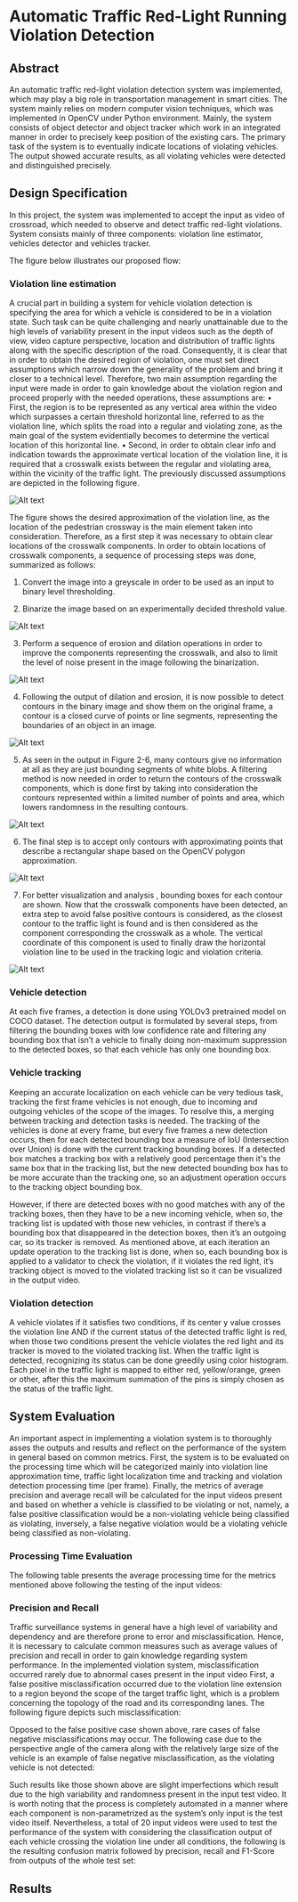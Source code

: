 # Automatic Traffic Red-Light Running Violation Detection
## Abstract
An automatic traffic red-light violation detection system was implemented, which may play a big role in transportation management in smart cities. The system mainly relies on modern computer vision techniques, which was implemented in OpenCV under Python environment. Mainly, the system consists of object detector and object tracker which work in an integrated manner in order to precisely keep position of the existing cars. The primary task of the system is to eventually indicate locations of violating vehicles. The output showed accurate results, as all violating vehicles were detected and distinguished precisely.

## Design Specification
In this project, the system was implemented to accept the input as video of crossroad, which needed to observe and detect traffic red-light violations. System consists mainly of three components: violation line estimator, vehicles detector and vehicles tracker.

The figure below illustrates our proposed flow:

### Violation line estimation
A crucial part in building a system for vehicle violation detection is specifying the area for which a vehicle is considered to be in a violation state. Such task can be quite challenging and nearly unattainable due to the high levels of variability present in the input videos such as the depth of view, video capture perspective, location and distribution of traffic lights along with the specific description of the road. Consequently, it is clear that in order to obtain the desired region of violation, one must set direct assumptions which narrow down the generality of the problem and bring it closer to a technical level. Therefore, two main assumption regarding the input were made in order to gain knowledge about the violation region and proceed properly with the needed operations, these assumptions are: 
  • First, the region is to be represented as any vertical area within the video which surpasses a certain threshold horizontal line, referred to as the violation line, which splits the road into a regular and violating zone, as the main goal of the system evidentially becomes to determine the vertical location of this horizontal line. 
  • Second, in order to obtain clear info and indication towards the approximate vertical location of the violation line, it is required that a crosswalk exists between the regular and violating area, within the vicinity of the traffic light. The previously discussed assumptions are depicted in the following figure.

![Alt text](/lineDetection1.PNG?raw=true "Violation line approximation")

The figure shows the desired approximation of the violation line, as the location of the pedestrian crossway is the main element taken into consideration. Therefore, as a first step it was necessary to obtain clear locations of the crosswalk components. In order to obtain locations of crosswalk components, a sequence of processing steps was done, summarized as follows: 
  1. Convert the image into a greyscale in order to be used as an input to binary level thresholding. 

  2. Binarize the image based on an experimentally decided threshold value.

![Alt text](/lineDetection2.PNG?raw=true "Image thresholding")

  3. Perform a sequence of erosion and dilation operations in order to improve the components representing the crosswalk,      and also to limit the level of noise present in the image following the binarization.

![Alt text](/lineDetection3.PNG?raw=true "Dilation output")

  4. Following the output of dilation and erosion, it is now possible to detect contours in the binary image and show them      on the original frame, a contour is a closed curve of points or line segments, representing the boundaries of an object      in an image.

![Alt text](/lineDetection4.PNG?raw=true "Erosion output")

  5. As seen in the output in Figure 2-6, many contours give no information at all as they are just bounding segments of        white blobs. A filtering method is now needed in order to return the contours of the crosswalk components, which is done    first by taking into consideration the contours represented within a limited number of points and area, which lowers        randomness in the resulting contours.

![Alt text](/lineDetection5.PNG?raw=true "Finding contours")

  6. The final step is to accept only contours with approximating points that describe a rectangular shape based on the        OpenCV polygon approximation.

![Alt text](/lineDetection6.PNG?raw=true "Contours filtering")

  7. For better visualization and analysis , bounding boxes for each contour are shown.
  Now that the crosswalk components have been detected, an extra step to avoid false positive contours is considered, as the   closest contour to the traffic light is found and is then considered as the component corresponding the crosswalk as a       whole. The vertical coordinate of this component is used to finally draw the horizontal violation line to be used in the     tracking logic and violation criteria.

![Alt text](/lineDetection7.PNG?raw=true "Rectangular contours filtering")
  

### Vehicle detection
At each five frames, a detection is done using YOLOv3 pretrained model on COCO dataset. The detection output is formulated by several steps, from filtering the bounding boxes with low confidence rate and filtering any bounding box that isn’t a vehicle to finally doing non-maximum suppression to the detected boxes, so that each vehicle has only one bounding box.

### Vehicle tracking
Keeping an accurate localization on each vehicle can be very tedious task, tracking the first frame vehicles is not enough, due to incoming and outgoing vehicles of the scope of the images. To resolve this, a merging between tracking and detection tasks is needed. The tracking of the vehicles is done at every frame, but every five frames a new detection occurs, then for each detected bounding box a measure of IoU (Intersection over Union) is done with the current tracking bounding boxes. If a detected box matches a tracking box with a relatively good percentage then it's the same box that in the tracking list, but the new detected bounding box has to be more accurate than the tracking one, so an adjustment operation occurs to the tracking object bounding box.


However, if there are detected boxes with no good matches with any of the tracking boxes, then they have to be a new incoming vehicle, when so, the tracking list is updated with those new vehicles, in contrast if there’s a bounding box that disappeared in the detection boxes, then it’s an outgoing car, so its tracker is removed. As mentioned above, at each iteration an update operation to the tracking list is done, when so, each bounding box is applied to a validator to check the violation, if it violates the red light, it’s tracking object is moved to the violated tracking list so it can be visualized in the output video.

### Violation detection
A vehicle violates if it satisfies two conditions, if its center y value crosses the violation line AND if the current status of the detected traffic light is red, when those two conditions present the vehicle violates the red light and its tracker is moved to the violated tracking list. When the traffic light is detected, recognizing its status can be done greedily using color histogram. Each pixel in the traffic light is mapped to either red, yellow/orange, green or other, after this the maximum summation of the pins is simply chosen as the status of the traffic light.

## System Evaluation
An important aspect in implementing a violation system is to thoroughly asses the outputs and results and reflect on the performance of the system in general based on common metrics. First, the system is to be evaluated on the processing time which will be categorized mainly into violation line approximation time, traffic light localization time and tracking and violation detection processing time (per frame). Finally, the metrics of average precision and average recall will be calculated for the input videos present and based on whether a vehicle is classified to be violating or not, namely, a false positive classification would be a non-violating vehicle being classified as violating, inversely, a false negative violation would be a violating vehicle being classified as non-violating.
### Processing Time Evaluation
The following table presents the average processing time for the metrics mentioned above following the testing of the input videos:


### Precision and Recall
Traffic surveillance systems in general have a high level of variability and dependency and are therefore prone to error and misclassification. Hence, it is necessary to calculate common measures such as average values of precision and recall in order to gain knowledge regarding system performance. In the implemented violation system, misclassification occurred rarely due to abnormal cases present in the input video First, a false positive misclassification occurred due to the violation line extension to a region beyond the scope of the target traffic light, which is a problem concerning the topology of the road and its corresponding lanes. The following figure depicts such misclassification:



Opposed to the false positive case shown above, rare cases of false negative misclassifications may occur. The following case due to the perspective angle of the camera along with the relatively large size of the vehicle is an example of false negative misclassification, as the violating vehicle is not detected:

Such results like those shown above are slight imperfections which result due to the high variability and randomness present in the input test video. It is worth noting that the process is completely automated in a manner where each component is non-parametrized as the system’s only input is the test video itself. Nevertheless, a total of 20 input videos were used to test the performance of the system with considering the classification output of each vehicle crossing the violation line under all conditions, the following is the resulting confusion matrix followed by precision, recall and F1-Score from outputs of the whole test set: 

## Results




